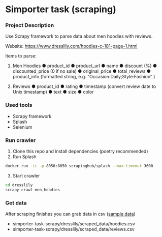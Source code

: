 # Simporter task (scraping)

### Project Description

Use Scrapy framework to parse data about men hoodies with reviews.

Website: https://www.dresslily.com/hoodies-c-181-page-1.html

Items to parse:

1. Men Hoodies
    ● product_id
    ● product_url
    ● name
    ● discount (%)
    ● discounted_price (0 if no sale)
    ● original_price
    ● total_reviews
    ● product_info (formatted string, e.g. “Occasion:Daily;Style:Fashion” )

2. Reviews
    ● product_id
    ● rating
    ● timestamp (convert review date to Unix timestamp)
    ● text
    ● size
    ● color

### Used tools
- Scrapy framework
- Splash
- Selenium

### Run crawler
1. Clone this repo and install dependencies (poetry recommended)
2. Run Splash
```sh
docker run -it -p 8050:8050 scrapinghub/splash --max-timeout 3600
```
3. Start crawler
```sh
cd dresslily
scrapy crawl men_hoodies
```

### Get data

After scraping finishes you can grab data in csv ([sample data](dresslily/scraped_data/))
- simporter-task-scrapy/dresslily/scraped_data/hoodies.csv
- simporter-task-scrapy/dresslily/scraped_data/reviews.csv
